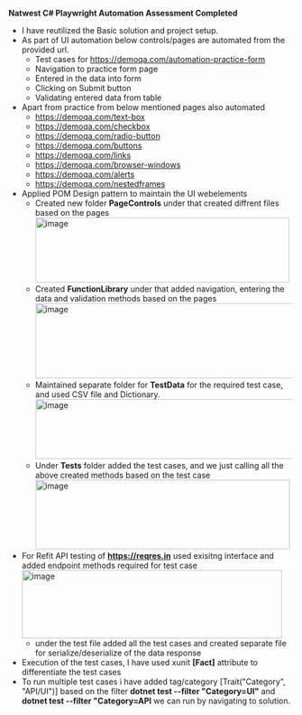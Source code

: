 **Natwest C# Playwright Automation Assessment Completed**

* I have reutilized the Basic solution and project setup.
* As part of UI automation below controls/pages are automated from the provided url.
   - Test cases for https://demoqa.com/automation-practice-form
   - Navigation to practice form page
   - Entered in the data into form
   - Clicking on Submit button
   - Validating entered data from table
* Apart from practice from below mentioned pages also automated
  - https://demoqa.com/text-box
  - https://demoqa.com/checkbox
  - https://demoqa.com/radio-button
  - https://demoqa.com/buttons
  - https://demoqa.com/links
  - https://demoqa.com/browser-windows
  - https://demoqa.com/alerts
  - https://demoqa.com/nestedframes
* Applied POM Design pattern to maintain the UI webelements
  - Created new folder **PageControls** under that created diffrent files based on the pages
    <img width="450" height="115" alt="image" src="https://github.com/user-attachments/assets/758aa69f-a671-4925-a2ca-b513012f1e3b" />
  - Created **FunctionLibrary** under that added navigation, entering the data and validation methods based on the pages
    <img width="633" height="133" alt="image" src="https://github.com/user-attachments/assets/5638b356-d129-4c50-a572-b3469baa8f8f" />
  - Maintained separate folder for **TestData** for the required test case, and used CSV file and Dictionary.
    <img width="566" height="106" alt="image" src="https://github.com/user-attachments/assets/7589f046-edd1-4b8f-89b7-d5e8217fe933" />
  - Under **Tests** folder added the test cases, and we just calling all the above created methods based on the test case
    <img width="451" height="123" alt="image" src="https://github.com/user-attachments/assets/f1e5de9a-7c50-46fb-af79-cb6d2f520275" />
* For Refit API testing of **https://reqres.in** used exisitng interface and added endpoint methods required for test case
  <img width="461" height="121" alt="image" src="https://github.com/user-attachments/assets/0be10a1c-2ec9-4ccc-8b2d-57274b2d8df9" />
  - under the test file added all the test cases and created separate file for serialize/deserialize of the data response
* Execution of the test cases, I have used xunit **[Fact]** attribute to differentiate the test cases
* To run multiple test cases i have added tag/category [Trait("Category", "API/UI")] based on the filter **dotnet test --filter "Category=UI"** and **dotnet test --filter "Category=API** we can run by navigating to solution.




